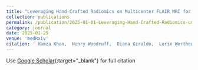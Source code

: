 ```yaml
---
title: "Leveraging Hand-Crafted Radiomics on Multicenter FLAIR MRI for Predicting Disability Progression in People with Multiple Sclerosis"
collection: publications
permalink: /publication/2025-01-01-Leveraging-Hand-Crafted-Radiomics-on-Multicenter-FLAIR-MRI-for-Predicting-Disability-Progression-in-People-with-Multiple-Sclerosis
category: journal
date: 2025-01-25
venue: 'medRxiv'
citation: ' Hamza Khan,  Henry Woodruff,  Diana Giraldo,  Lorin Werthen-Brabants,  Shruti Mali,  Sina Amirrajab,  Edward De,  Veronica Popescu,  Bart Van,  Oliver Gerlach,  others&quot;Leveraging Hand-Crafted Radiomics on Multicenter FLAIR MRI for Predicting Disability Progression in People with Multiple Sclerosis.&quot; medRxiv, 2025.'
---
```

Use [Google Scholar](https://scholar.google.com/scholar?q=Leveraging+Hand+Crafted+Radiomics+on+Multicenter+FLAIR+MRI+for+Predicting+Disability+Progression+in+People+with+Multiple+Sclerosis){:target="_blank"} for full citation